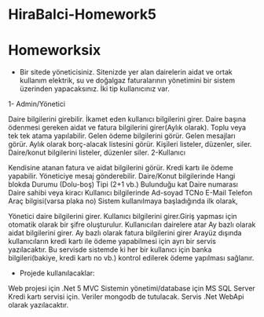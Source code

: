 # HiraBalci-Homework5

# Homeworksix

* Bir sitede yöneticisiniz. Sitenizde yer alan dairelerin aidat ve ortak kullanım elektrik, su ve doğalgaz faturalarının yönetimini bir sistem üzerinden yapacaksınız. İki tip kullanıcınız var.

1- Admin/Yönetici

Daire bilgilerini girebilir.
İkamet eden kullanıcı bilgilerini girer.
Daire başına ödenmesi gereken aidat ve fatura bilgilerini girer(Aylık olarak). Toplu veya tek tek atama yapılabilir.
Gelen ödeme bilgilerini görür.
Gelen mesajları görür.
Aylık olarak borç-alacak listesini görür.
Kişileri listeler, düzenler, siler.
Daire/konut bilgilerini listeler, düzenler siler.
2-Kullanıcı

Kendisine atanan fatura ve aidat bilgilerini görür.
Kredi kartı ile ödeme yapabilir.
Yöneticiye mesaj gönderebilir.
Daire/Konut bilgilerinde
Hangi blokda
Durumu (Dolu-boş)
Tipi (2+1 vb.)
Bulunduğu kat
Daire numarası
Daire sahibi veya kiracı
Kullanıcı bilgilerinde
Ad-soyad
TCNo
E-Mail
Telefon
Araç bilgisi(varsa plaka no)
Sistem kullanılmaya başladığında ilk olarak,

Yönetici daire bilgilerini girer.
Kullanıcı bilgilerini girer.Giriş yapması için otomatik olarak bir şifre oluşturulur.
Kullanıcıları dairelere atar
Ay bazlı olarak aidat bilgilerini girer.
Ay bazlı olarak fatura bilgilerini girer
Arayüz dışında kullanıcıların kredi kartı ile ödeme yapabilmesi için ayrı bir servis yazılacaktır. Bu servisde sistemde ki her bir kullanıcı için banka bilgileri(bakiye, kredi kartı no vb.) kontrol edilerek ödeme yapılması sağlanır.

* Projede kullanılacaklar:

Web projesi için .Net 5 MVC
Sistemin yönetimi/database için MS SQL Server
Kredi kartı servisi için. Veriler mongodb de tutulacak. Servis .Net WebApi olarak yazılacaktır.
